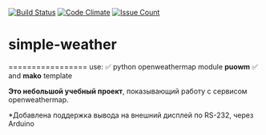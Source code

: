 [![Build Status](https://travis-ci.org/andrewnsk/simple-weather.svg?branch=master)](https://travis-ci.org/andrewnsk/simple-weather)
[![Code Climate](https://codeclimate.com/github/andrewnsk/simple-weather/badges/gpa.svg)](https://codeclimate.com/github/andrewnsk/simple-weather)
[![Issue Count](https://codeclimate.com/github/andrewnsk/simple-weather/badges/issue_count.svg)](https://codeclimate.com/github/andrewnsk/simple-weather)
# simple-weather
=================
use:
:white_check_mark: python openweathermap module **puowm**
:white_check_mark: and **mako** template

**Это небольшой учебный проект**, показывающий работу с сервисом openweathermap.

*Добавлена поддержка вывода на внешний дисплей по RS-232, через Arduino

